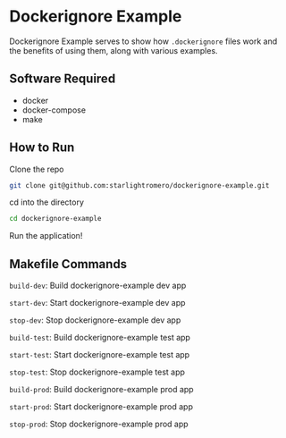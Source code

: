 # Dockerignore Example

Dockerignore Example serves to show how `.dockerignore` files work and the benefits of using them, along with various examples.


## Software Required

- docker
- docker-compose
- make


## How to Run

Clone the repo
```zsh
git clone git@github.com:starlightromero/dockerignore-example.git
```

cd into the directory
```zsh
cd dockerignore-example
```

Run the application!


## Makefile Commands

`build-dev`: Build dockerignore-example dev app

`start-dev`: Start dockerignore-example dev app

`stop-dev`: Stop dockerignore-example dev app

`build-test`: Build dockerignore-example test app

`start-test`: Start dockerignore-example test app

`stop-test`: Stop dockerignore-example test app

`build-prod`: Build dockerignore-example prod app

`start-prod`: Start dockerignore-example prod app

`stop-prod`: Stop dockerignore-example prod app
